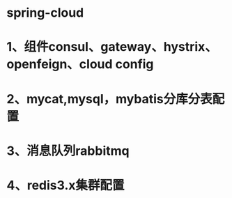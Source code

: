 # spring-cloud
# 1、组件consul、gateway、hystrix、openfeign、cloud config
# 2、mycat,mysql，mybatis分库分表配置
# 3、消息队列rabbitmq
# 4、redis3.x集群配置
